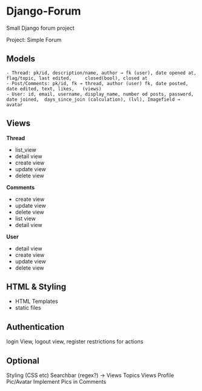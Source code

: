 # Django-Forum
Small Django forum project

Project: Simple Forum

## Models
	- Thread: pk/id, description/name, author → fk (user), date opened at, flag/topic, last edited, 	closed(bool), closed at
	- Post/Comments: pk/id, fk → thread, author (user) fk, date posted, date edited, text, likes, 	(views)
	- User: id, email, username, display_name, number od posts, password, date joined, 	days_since_join (calculation), (lvl), Imagefield → avatar

## Views

**Thread**
- list_view
- detail view
- create view
- update view
- delete view

**Comments**
- create view
- update view
- delete view
- list view
- detail view

**User**
- detail view
- create view
- update view
- delete view

## HTML & Styling
- HTML Templates
- static files

## Authentication
login View, logout view, register
restrictions for actions


## Optional 
Styling (CSS etc)
Searchbar (regex?) → Views
Topics
Views
Profile Pic/Avatar
Implement Pics in Comments
